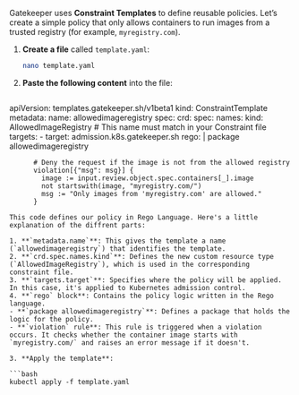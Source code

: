 Gatekeeper uses **Constraint Templates** to define reusable policies. Let’s create a simple policy that only allows containers to run images from a trusted registry (for example, `myregistry.com`).

1. **Create a file** called `template.yaml`:

   ```bash
   nano template.yaml
   ```

2. **Paste the following content** into the file:

   ```yaml
  apiVersion: templates.gatekeeper.sh/v1beta1
  kind: ConstraintTemplate
  metadata:
    name: allowedimageregistry
  spec:
    crd:
      spec:
        names:
          kind: AllowedImageRegistry # This name must match in your Constraint file
    targets:
      - target: admission.k8s.gatekeeper.sh
        rego: |
          package allowedimageregistry

          # Deny the request if the image is not from the allowed registry
          violation[{"msg": msg}] {
            image := input.review.object.spec.containers[_].image
            not startswith(image, "myregistry.com/")
            msg := "Only images from 'myregistry.com' are allowed."
          }
   ```
This code defines our policy in Rego Language. Here's a little explanation of the diffrent parts: 

1. **`metadata.name`**: This gives the template a name (`allowedimageregistry`) that identifies the template.
2. **`crd.spec.names.kind`**: Defines the new custom resource type (`AllowedImageRegistry`), which is used in the corresponding constraint file.
3. **`targets.target`**: Specifies where the policy will be applied. In this case, it's applied to Kubernetes admission control.
4. **`rego` block**: Contains the policy logic written in the Rego language.
   - **`package allowedimageregistry`**: Defines a package that holds the logic for the policy.
   - **`violation` rule**: This rule is triggered when a violation occurs. It checks whether the container image starts with `myregistry.com/` and raises an error message if it doesn't.

3. **Apply the template**:

   ```bash
   kubectl apply -f template.yaml
   ```
